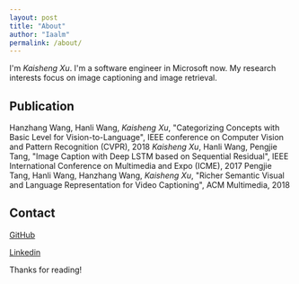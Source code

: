 ```yaml
---
layout: post
title: "About"
author: "Iaalm"
permalink: /about/
---
```


I'm *Kaisheng Xu*. I'm a software engineer in Microsoft now. My research interests focus on image captioning and image retrieval.

## Publication
Hanzhang Wang, Hanli Wang, *Kaisheng Xu*, "Categorizing Concepts with Basic Level for Vision-to-Language", IEEE conference on Computer Vision and Pattern Recognition (CVPR), 2018
*Kaisheng Xu*, Hanli Wang, Pengjie Tang, "Image Caption with Deep LSTM based on Sequential Residual", IEEE International Conference on Multimedia and Expo (ICME), 2017
Pengjie Tang, Hanli Wang, Hanzhang Wang, *Kaisheng Xu*, "Richer Semantic Visual and Language Representation for Video Captioning", ACM Multimedia, 2018

## Contact
[GitHub](https://github.com/iaalm)

[Linkedin](https://www.linkedin.com/in/kaisheng-xu-52bb2080/)

Thanks for reading!
